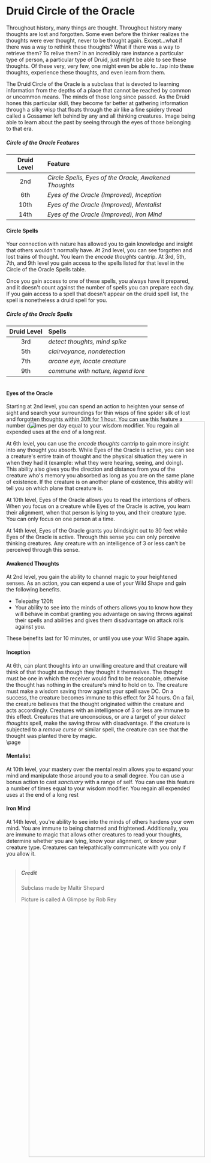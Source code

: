 # Druid Circle of the Oracle  
Throughout history, many things are thought. Throughout history many thoughts are lost and forgotten. Some even before the thinker realizes the thoughts were ever thought, never to be thought again. Except...what if there was a way to rethink these thoughts? What if there was a way to retrieve them? To relive them? In an incredibly rare instance a particular type of person, a particular type of Druid, just might be able to see these thoughts. Of these very, very few, one might even be able to...tap into these thoughts, experience these thoughts, and even learn from them.
 
The Druid Circle of the Oracle is a subclass that is devoted to learning information from the depths of a place that cannot be reached by common or uncommon means. The minds of those long since passed. As the Druid hones this particular skill, they become far better at gathering information through a silky wisp that floats through the air like a fine spidery thread called a Gossamer left behind by any and all thinking creatures. Image being able to learn about the past by seeing through the eyes of those belonging to that era.  
##### Circle of the Oracle Features  
| Druid Level | Feature |  
|:----:|:-------------|  
| 2nd | *Circle Spells, Eyes of the Oracle, Awakened Thoughts* |  
| 6th | *Eyes of the Oracle (Improved), Inception* |  
| 10th | *Eyes of the Oracle (Improved), Mentalist* |  
| 14th | *Eyes of the Oracle (Improved), Iron Mind* |
 
#### Circle Spells  
Your connection with nature has allowed you to gain knowledge and insight that others wouldn't normally have. At 2nd level, you can see forgotten and lost trains of thought. You learn the *encode thoughts* cantrip. At 3rd, 5th, 7th, and 9th level you gain access to the spells listed for that level in the Circle of the Oracle Spells table.
 
Once you gain access to one of these spells, you always have it prepared, and it doesn't count against the number of spells you can prepare each day. If you gain access to a spell that doesn't appear on the druid spell list, the spell is nonetheless a druid spell for you.
 
##### Circle of the Oracle Spells  
| Druid Level | Spells |  
|:----:|:-------------|  
| 3rd | *detect thoughts, mind spike* |  
| 5th | *clairvoyance, nondetection* |  
| 7th | *arcane eye, locate creature* |  
| 9th | *commune with nature, legend lore* |  
```  
```  
#### Eyes of the Oracle  
Starting at 2nd level, you can spend an action to heighten your sense of sight and search your surroundings for thin wisps of fine spider silk of lost and forgotten thoughts within 30ft for 1 hour. You can use this feature a number of times per day equal to your wisdom modifier. You regain all expended uses at the end of a long rest.
 
At 6th level, you can use the *encode thoughts* cantrip to gain more insight into any thought you absorb. While Eyes of the Oracle is active, you can see a creature's entire train of thought and the physical situation they were in when they had it (example: what they were hearing, seeing, and doing). This ability also gives you the direction and distance from you of the creature who's memory you absorbed as long as you are on the same plane of existence. If the creature is on another plane of existence, this ability will tell you on which plane that creature is.
 
At 10th level, Eyes of the Oracle allows you to read the intentions of others. When you focus on a creature while Eyes of the Oracle is active, you learn their alignment, when that person is lying to you, and their creature type. You can only focus on one person at a time.
 
At 14th level, Eyes of the Oracle grants you blindsight out to 30 feet while Eyes of the Oracle is active. Through this sense you can only perceive thinking creatures. Any creature with an intelligence of 3 or less can't be perceived through this sense.
 
#### Awakened Thoughts  
At 2nd level, you gain the ability to channel magic to your heightened senses. As an action, you can expend a use of your Wild Shape and gain the following benefits.  
- Telepathy 120ft  
- Your ability to see into the minds of others allows you to know how they will behave in combat granting you advantage on saving throws against their spells and abilities and gives them disadvantage on attack rolls against you.
 
These benefits last for 10 minutes, or until you use your Wild Shape again.
 
#### Inception  
At 6th, can plant thoughts into an unwilling creature and that creature will think of that thought as though they thought it themselves. The thought must be one in which the receiver would find to be reasonable, otherwise the thought has nothing in the creature's mind to hold on to. The creature must make a wisdom saving throw against your spell save DC. On a success, the creature becomes immune to this effect for 24 hours. On a fail, the creature believes that the thought originated within the creature and acts accordingly. Creatures with an intelligence of 3 or less are immune to this effect. Creatures that are unconscious, or are a target of your *detect thoughts* spell, make the saving throw with disadvantage. If the creature is subjected to a *remove curse* or similar spell, the creature can see that the thought was planted there by magic.  
\page  
#### Mentalist  
At 10th level, your mastery over the mental realm allows you to expand your mind and manipulate those around you to a small degree. You can use a bonus action to cast *sanctuary* with a range of self. You can use this feature a number of times equal to your wisdom modifier. You regain all expended uses at the end of a long rest
 
#### Iron Mind  
At 14th level, you're ability to see into the minds of others hardens your own mind. You are immune to being charmed and frightened. Additionally, you are immune to magic that allows other creatures to read your thoughts, determine whether you are lying, know your alignment, or know your creature type. Creatures can telepathically communicate with you only if you allow it.  
```  
```  
<img  
src='https://i.imgur.com/LwamQ5q.png'  
style='position:absolute;bottom:0px;right:0px;width:70%'/>
 
> ##### Credit  
> Subclass made by Maltir Shepard  
>  
> Picture is called A Glimpse by Rob Rey